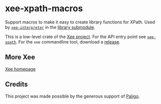# xee-xpath-macros

Support macros to make it easy to create library functions for XPath. Used by
[`xee-interpreter`](https://crates.io/crates/xee-interpreter) in the [library
submodule](https://github.com/Paligo/xee/tree/main/xee-interpreter/src/library).

This is a low-level crate of the [Xee project](https://github.com/Paligo/xee).
For the API entry point see
[`xee-xpath`](https://docs.rs/xee-xpath/latest/xee_xpath/). For the `xee`
commandline tool, download a
[release](https://github.com/Paligo/xee/releases/).

## More Xee

[Xee homepage](https://github.com/Paligo/xee)

## Credits

This project was made possible by the generous support of
[Paligo](https://paligo.net/).
